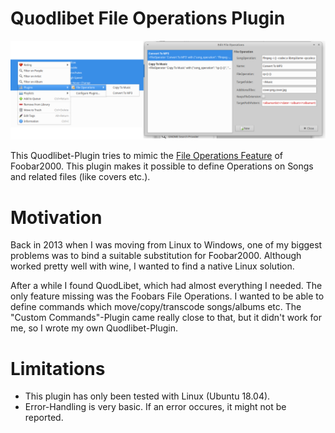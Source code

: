 # Quodlibet File Operations Plugin

<img src="screenshot.png" alt="drawing"/>

This Quodlibet-Plugin tries to mimic the [File Operations Feature](https://wiki.hydrogenaud.io/index.php?title=Foobar2000:File_operations) of Foobar2000.
This plugin makes it possible to define Operations on Songs and related files (like covers etc.).

# Motivation

Back in 2013 when I was moving from Linux to Windows, one of my biggest problems was to bind a suitable substitution for Foobar2000. Although worked pretty well with wine, I wanted to find a native Linux solution.

After a while I found QuodLibet, which had almost everything I needed. The only feature missing was the Foobars File Operations. I wanted to be able to define commands which move/copy/transcode songs/albums etc. The "Custom Commands"-Plugin came really close to that, but it didn't work for me, so I wrote my own Quodlibet-Plugin.

# Limitations

  * This plugin has only been tested with Linux (Ubuntu 18.04).
  * Error-Handling is very basic. If an error occures, it might not be reported.
